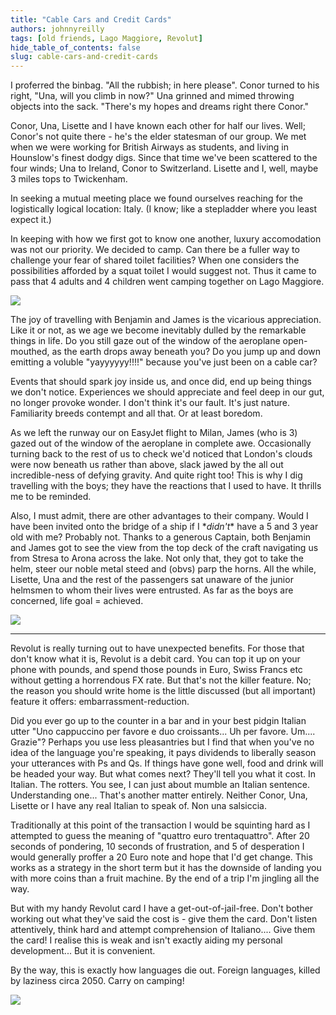 ```yaml
---
title: "Cable Cars and Credit Cards"
authors: johnnyreilly
tags: [old friends, Lago Maggiore, Revolut]
hide_table_of_contents: false
slug: cable-cars-and-credit-cards
---
```

I proferred the binbag. "All the rubbish; in here please". Conor turned to his right, "Una, will you climb in now?" Una grinned and mimed throwing objects into the sack. "There's my hopes and dreams right there Conor."

Conor, Una, Lisette and I have known each other for half our lives. Well; Conor's not quite there - he's the elder statesman of our group. We met when we were working for British Airways as students, and living in Hounslow's finest dodgy digs. Since that time we've been scattered to the four winds; Una to Ireland, Conor to Switzerland. Lisette and I, well, maybe 3 miles tops to Twickenham.

In seeking a mutual meeting place we found ourselves reaching for the logistically logical location: Italy. (I know; like a stepladder where you least expect it.)

In keeping with how we first got to know one another, luxury accomodation was not our priority. We decided to camp. Can there be a fuller way to challenge your fear of shared toilet facilities? When one considers the possibilities afforded by a squat toilet I would suggest not. Thus it came to pass that 4 adults and 4 children went camping together on Lago Maggiore.

![](https://blogger.googleusercontent.com/img/b/R29vZ2xl/AVvXsEhkpVcxHTuwxJu1NpIMzs4WYCOoUorzoPpEVhvNgTVdhLA84n85QC3LnI2LQ9_LRaPJiMJ4q3ud6S5q1OvooAAcd-VmsBIsBmCHzAWScAReiga8Tu7flBrJ-lbqqXUeJfolV1Pgz2UD_mA/s400/image2_2.jpeg)

The joy of travelling with Benjamin and James is the vicarious appreciation. Like it or not, as we age we become inevitably dulled by the remarkable things in life. Do you still gaze out of the window of the aeroplane open-mouthed, as the earth drops away beneath you? Do you jump up and down emitting a voluble "yayyyyyy!!!!" because you've just been on a cable car?

Events that should spark joy inside us, and once did, end up being things we don't notice. Experiences we should appreciate and feel deep in our gut, no longer provoke wonder. I don't think it's our fault. It's just nature. Familiarity breeds contempt and all that. Or at least boredom.

As we left the runway our on EasyJet flight to Milan, James (who is 3) gazed out of the window of the aeroplane in complete awe. Occasionally turning back to the rest of us to check we'd noticed that London's clouds were now beneath us rather than above, slack jawed by the all out incredible-ness of defying gravity. And quite right too! This is why I dig travelling with the boys; they have the reactions that I used to have. It thrills me to be reminded.

Also, I must admit, there are other advantages to their company. Would I have been invited onto the bridge of a ship if I \**didn't*\* have a 5 and 3 year old with me? Probably not. Thanks to a generous Captain, both Benjamin and James got to see the view from the top deck of the craft navigating us from Stresa to Arona across the lake. Not only that, they got to take the helm, steer our noble metal steed and (obvs) parp the horns. All the while, Lisette, Una and the rest of the passengers sat unaware of the junior helmsmen to whom their lives were entrusted. As far as the boys are concerned, life goal = achieved.

![](https://blogger.googleusercontent.com/img/b/R29vZ2xl/AVvXsEjnEBhXb5ByADovt89o5G1IrMz32eVGRW2fbny-H2nbgcfkgFvtMMuYB-IP-ywO0C362S0gKijrg6Z63u3o2e6nCZcwUYZPYlh-aYM1MNw_uSk2mkjDbIaLyXaSG2AGHqdSiQ5Ies0eQXU/s400/IMG_20180530_182647.jpg)

---

Revolut is really turning out to have unexpected benefits. For those that don't know what it is, Revolut is a debit card. You can top it up on your phone with pounds, and spend those pounds in Euro, Swiss Francs etc without getting a horrendous FX rate. But that's not the killer feature. No; the reason you should write home is the little discussed (but all important) feature it offers: embarrassment-reduction.

Did you ever go up to the counter in a bar and in your best pidgin Italian utter "Uno cappuccino per favore e duo croissants... Uh per favore. Um.... Grazie"? Perhaps you use less pleasantries but I find that when you've no idea of the language you're speaking, it pays dividends to liberally season your utterances with Ps and Qs. If things have gone well, food and drink will be headed your way. But what comes next? They'll tell you what it cost. In Italian. The rotters. You see, I can just about mumble an Italian sentence. Understanding one... That's another matter entirely. Neither Conor, Una, Lisette or I have any real Italian to speak of. Non una salsiccia.

Traditionally at this point of the transaction I would be squinting hard as I attempted to guess the meaning of "quattro euro trentaquattro". After 20 seconds of pondering, 10 seconds of frustration, and 5 of desperation I would generally proffer a 20 Euro note and hope that I'd get change. This works as a strategy in the short term but it has the downside of landing you with more coins than a fruit machine. By the end of a trip I'm jingling all the way.

But with my handy Revolut card I have a get-out-of-jail-free. Don't bother working out what they've said the cost is - give them the card. Don't listen attentively, think hard and attempt comprehension of Italiano.... Give them the card! I realise this is weak and isn't exactly aiding my personal development... But it is convenient.

By the way, this is exactly how languages die out. Foreign languages, killed by laziness circa 2050. Carry on camping!

![](https://blogger.googleusercontent.com/img/b/R29vZ2xl/AVvXsEhH2GPq7zT6uie7zoGMhouq3yFtjsLtC1iEyQMyPp2f_zsh-jWEX7WXpSHkq2V8NxIEOqWBbzT3sdsVy1YaE9FnyvAhosKYwHX-f_gQsEONKgZBfHXVj3beYCYZ0GgzzOC-bWrId0R57aI/s400/IMG_20180530_143147.jpg)


